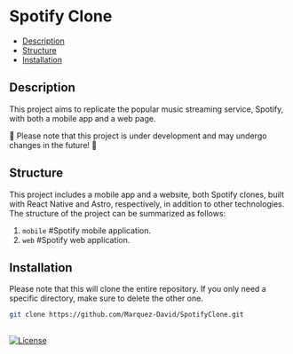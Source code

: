 # Spotify Clone

- [Description](#description)
- [Structure](#structure)
- [Installation](#installation)

## Description

This project aims to replicate the popular music streaming service, Spotify, with both a mobile app and a web page.

🚀 Please note that this project is under development and may undergo changes in the future! 🚀

## Structure

This project includes a mobile app and a website, both Spotify clones, built with React Native and Astro, respectively, in addition to other technologies. The structure of the project can be summarized as follows:

1. `mobile` #Spotify mobile application.
2. `web` #Spotify web application.

## Installation

Please note that this will clone the entire repository. If you only need a specific directory, make sure to delete the other one.

```bash
git clone https://github.com/Marquez-David/SpotifyClone.git
```

##

[![License](https://img.shields.io/static/v1?label=License&message=MIT&color=blue&?style=plastic&logo=appveyor)](https://github.com/Marquez-David/SpotifyClone/blob/main/LICENSE)
